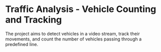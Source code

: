 # Traffic Analysis - Vehicle Counting and Tracking
The project aims to detect vehicles in a video stream, track their movements, and count the number of vehicles passing through a predefined line.
